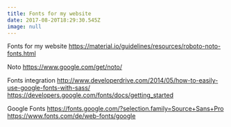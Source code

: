 ```yaml
---
title: Fonts for my website
date: 2017-08-20T18:29:30.545Z
image: null
---
```

Fonts for my website
https://material.io/guidelines/resources/roboto-noto-fonts.html

Noto
https://www.google.com/get/noto/

Fonts integration 
http://www.developerdrive.com/2014/05/how-to-easily-use-google-fonts-with-sass/
https://developers.google.com/fonts/docs/getting_started

Google Fonts
https://fonts.google.com/?selection.family=Source+Sans+Pro
https://www.fonts.com/de/web-fonts/google


